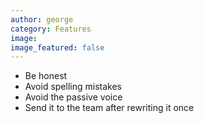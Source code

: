 ```yaml
---
author: george
category: Features
image: 
image_featured: false
---
```


- Be honest
- Avoid spelling mistakes
- Avoid the passive voice
- Send it to the team after rewriting it once
